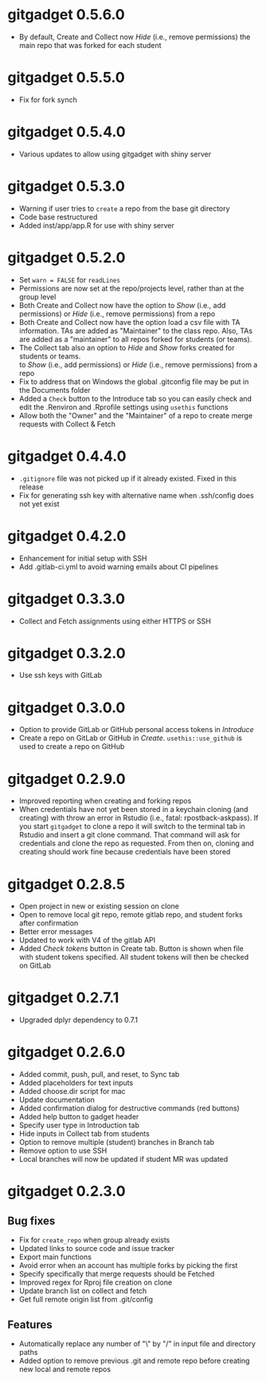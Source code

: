 # gitgadget 0.5.6.0

* By default, Create and Collect now _Hide_ (i.e., remove permissions) the main repo that was forked for each student

# gitgadget 0.5.5.0

* Fix for fork synch

# gitgadget 0.5.4.0

* Various updates to allow using gitgadget with shiny server

# gitgadget 0.5.3.0

* Warning if user tries to `create` a repo from the base git directory
* Code base restructured
* Added inst/app/app.R for use with shiny server

# gitgadget 0.5.2.0

* Set `warn = FALSE` for `readLines`
* Permissions are now set at the repo/projects level, rather than at the group level
* Both Create and Collect now have the option to _Show_ (i.e., add permissions) or _Hide_ (i.e., remove permissions) from a repo
* Both Create and Collect now have the option load a csv file with TA information. TAs are added as "Maintainer" to the class repo. Also, TAs are added as a "maintainer" to all repos forked for students (or teams). 
* The Collect tab also an option to _Hide_ and _Show_ forks created for students or teams.  
to _Show_ (i.e., add permissions) or _Hide_ (i.e., remove permissions) from a repo
* Fix to address that on Windows the global .gitconfig file may be put in the Documents folder
* Added a `Check` button to the Introduce tab so you can easily check and edit the .Renviron and .Rprofile settings using `usethis` functions
* Allow both the "Owner" and the "Maintainer" of a repo to create merge requests with Collect & Fetch

# gitgadget 0.4.4.0

* `.gitignore` file was not picked up if it already existed. Fixed in this release
* Fix for generating ssh key with alternative name when .ssh/config does not yet exist 

# gitgadget 0.4.2.0

* Enhancement for initial setup with SSH
* Add .gitlab-ci.yml to avoid warning emails about CI pipelines

# gitgadget 0.3.3.0

* Collect and Fetch assignments using either HTTPS or SSH

# gitgadget 0.3.2.0

* Use ssh keys with GitLab

# gitgadget 0.3.0.0

* Option to provide GitLab or GitHub personal access tokens in _Introduce_
* Create a repo on GitLab or GitHub in _Create_. `usethis::use_github` is used to create a repo on GitHub

# gitgadget 0.2.9.0

* Improved reporting when creating and forking repos
* When credentials have not yet been stored in a keychain cloning (and creating) with throw an error in Rstudio (i.e., fatal: rpostback-askpass). If you start `gitgadget` to clone a repo it will switch to the terminal tab in Rstudio and insert a git clone command. That command will ask for credentials and clone the repo as requested. From then on, cloning and creating should work fine because credentials have been stored

# gitgadget 0.2.8.5

* Open project in new or existing session on clone
* Open to remove local git repo, remote gitlab repo, and student forks after confirmation
* Better error messages
* Updated to work with V4 of the gitlab API
* Added _Check tokens_ button in Create tab. Button is shown when file with student tokens specified. All student tokens will then be checked on GitLab

# gitgadget 0.2.7.1

* Upgraded dplyr dependency to 0.7.1

# gitgadget 0.2.6.0

- Added commit, push, pull, and reset, to Sync tab
- Added placeholders for text inputs
- Added choose.dir script for mac
- Update documentation
- Added confirmation dialog for destructive commands (red buttons)
- Added help button to gadget header
- Specify user type in Introduction tab
- Hide inputs in Collect tab from students
- Option to remove multiple (student) branches in Branch tab
- Remove option to use SSH
- Local branches will now be updated if student MR was updated

# gitgadget 0.2.3.0

## Bug fixes

- Fix for `create_repo` when group already exists
- Updated links to source code and issue tracker
- Export main functions
- Avoid error when an account has multiple forks by picking the first
- Specify specifically that merge requests should be Fetched
- Improved regex for Rproj file creation on clone
- Update branch list on collect and fetch
- Get full remote origin list from .git/config

## Features 

- Automatically replace any number of "\\" by "/" in input file and directory paths
- Added option to remove previous .git and remote repo before creating new local and remote repos
